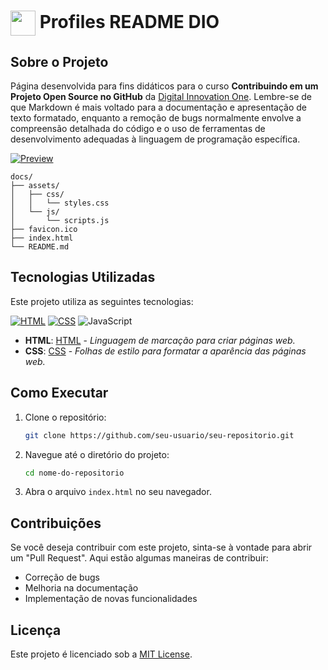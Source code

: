 <h1>
    <a href="https://www.dio.me/">
     <img align="center" width="40px" src="https://hermes.digitalinnovation.one/assets/diome/logo-minimized.png"></a>
    <span> Profiles README DIO</span>
</h1>

## Sobre o Projeto
Página desenvolvida para fins didáticos para o curso **Contribuindo em um Projeto Open Source no GitHub** da [Digital Innovation One](https://www.dio.me/). Lembre-se de que Markdown é mais voltado para a documentação e apresentação de texto formatado, enquanto a remoção de bugs normalmente envolve a compreensão detalhada do código e o uso de ferramentas de desenvolvimento adequadas à linguagem de programação específica.

[![Preview](https://img.shields.io/badge/Preview-000?style=for-the-badge&logo=github&logoColor=30A3DC)](https://digitalinnovationone.github.io/dio-lab-open-source/)

```
docs/
├── assets/
│   ├── css/
│   │   └── styles.css
│   └── js/
│       └── scripts.js
├── favicon.ico
├── index.html
└── README.md
```




## Tecnologias Utilizadas

Este projeto utiliza as seguintes tecnologias:

[![HTML](https://img.shields.io/badge/HTML-000?style=for-the-badge&logo=html5&logoColor=E94D5F)](https://developer.mozilla.org/pt-BR/docs/Web/HTML)
[![CSS](https://img.shields.io/badge/CSS-000?style=for-the-badge&logo=css3&logoColor=E94D5F)](https://developer.mozilla.org/pt-BR/docs/Web/CSS)
![JavaScript](https://img.shields.io/badge/JavaScript-000?style=for-the-badge&logo=javascript&logoColor=F7DF1E)


- **HTML**: [HTML](https://developer.mozilla.org/pt-BR/docs/Web/HTML) - *Linguagem de marcação para criar páginas web.*
- **CSS**: [CSS](https://developer.mozilla.org/pt-BR/docs/Web/CSS) - *Folhas de estilo para formatar a aparência das páginas web.*

## Como Executar

1. Clone o repositório:
    ```bash
    git clone https://github.com/seu-usuario/seu-repositorio.git
    ```

2. Navegue até o diretório do projeto:
    ```bash
    cd nome-do-repositorio
    ```

3. Abra o arquivo `index.html` no seu navegador.

## Contribuições

Se você deseja contribuir com este projeto, sinta-se à vontade para abrir um "Pull Request". Aqui estão algumas maneiras de contribuir:

- Correção de bugs
- Melhoria na documentação
- Implementação de novas funcionalidades

## Licença

Este projeto é licenciado sob a [MIT License](LICENSE).

